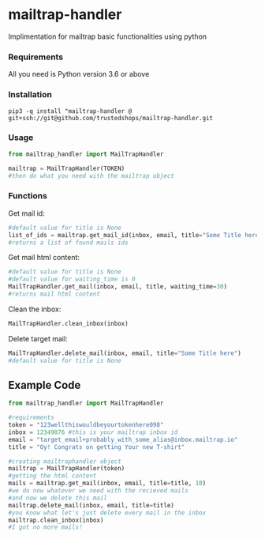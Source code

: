 # mailtrap-handler
Implimentation for mailtrap basic functionalities using python

### Requirements
All you need is Python version 3.6 or above

### Installation
```pip3 -q install "mailtrap-handler @ git+ssh://git@github.com/trustedshops/mailtrap-handler.git```

### Usage

```python
from mailtrap_handler import MailTrapHandler

mailtrap = MailTrapHandler(TOKEN)
#then do what you need with the mailtrap object
```
### Functions
Get mail id:
```python
#default value for title is None
list_of_ids = mailtrap.get_mail_id(inbox, email, title="Some Title here")
#returns a list of found mails ids
```
Get mail html content:
```python
#default value for title is None
#default value for waiting_time is 0
MailTrapHandler.get_mail(inbox, email, title, waiting_time=30)
#returns mail html content
```
Clean the inbox:
```python
MailTrapHandler.clean_inbox(inbox)
```
Delete target mail:
```python
MailTrapHandler.delete_mail(inbox, email, title="Some Title here")
#default value for title is None
```
## Example Code
```python
from mailtrap_handler import MailTrapHandler

#requirements
token = "123wellthiswouldbeyourtokenhere098"
inbox = 12349876 #this is your mailtrap inbox id
email = "target_email+probably_with_some_alias@inbox.mailtrap.io"
title = "Oy! Congrats on getting Your new T-shirt"

#creating mailtraphandler object
mailtrap = MailTrapHandler(token)
#getting the html content
mails = mailtrap.get_mail(inbox, email, title=title, 10)
#we do now whatever we need with the recieved mails
#and now we delete this mail
mailtrap.delete_mail(inbox, email, title=title)
#you know what let's just delete every mail in the inbox
mailtrap.clean_inbox(inbox)
#I got no more mails!
```
